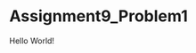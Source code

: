 # Assignment9_Problem1
<!DOCTYPE html>
<html>
<body>

<p id="acknowledge" onclick="ChangeText()"> Hello World!</p>

<script>
function ChangeText() {
    document.getElementById("acknowledge").innerHTML = "Good Night World";
}
</script>

</body>
